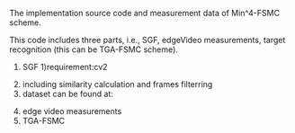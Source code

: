 The implementation source code and measurement data of Min^4-FSMC scheme.

This code includes three parts, i.e., SGF, edgeVideo measurements, target recognition (this can be TGA-FSMC scheme).

1. SGF
1)requirement:cv2
2) including similarity calculation and frames filterring
3) dataset can be found at:
4. edge video measurements
5. TGA-FSMC
